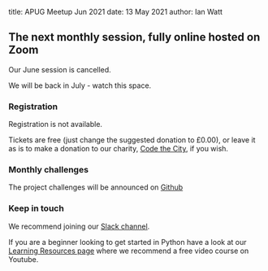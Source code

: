 title: APUG Meetup Jun 2021
date:  13 May 2021
author: Ian Watt

## The next monthly session, fully online hosted on Zoom 

Our June session is cancelled. 

We will be back in July - watch this space. 


### Registration

Registration is not available.

Tickets are free (just change the suggested donation to £0.00), or leave it as is to make a donation to our charity, [Code the City](https://codethecity.org), if you wish. 

### Monthly challenges
The project challenges will be announced on [Github](https://github.com/PythonAberdeen/user_group/tree/master/)

### Keep in touch
We recommend joining our [Slack channel](https://join.slack.com/t/python-aberdeen/shared_invite/zt-gfjps8xe-M9YkWloAUL73blPovaHvFA). 

If you are a beginner looking to get started in Python have a look at our [Learning Resources page](https://pythonaberdeen.github.io/pages/learning-resources.html) where we recommend a free video course on Youtube. 
